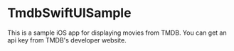 # TmdbSwiftUISample

This is a sample iOS app for displaying movies from TMDB. You can get an api key from TMDB's developer website. 
